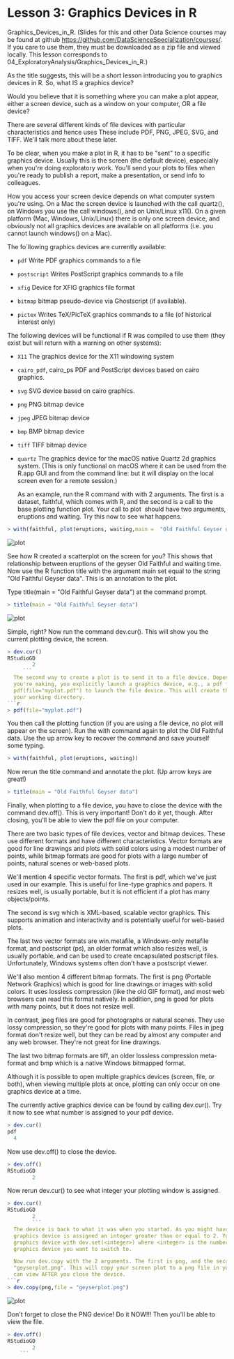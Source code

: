 Lesson 3: Graphics Devices in R 
================


  Graphics_Devices_in_R. (Slides for this and other Data Science courses may be found at github
  https://github.com/DataScienceSpecialization/courses/. If you care to use them, they must be
  downloaded as a zip file and viewed locally. This lesson corresponds to
  04_ExploratoryAnalysis/Graphics_Devices_in_R.)

  As the title suggests, this will be a short lesson introducing you to graphics devices in R. So,
  what IS a graphics device?

  Would you believe that it is something where you can make a plot appear, either a screen device,
  such as a window on your computer, OR a file device?

  There are several different kinds of file devices with particular characteristics and hence uses
  These include PDF, PNG, JPEG, SVG, and TIFF. We'll talk more about these later.

  To be clear, when you make a plot in R, it has to be "sent" to a specific graphics device.
  Usually this is the screen (the default device), especially when you're doing exploratory work.
  You'll send your plots to files when you're ready to publish a report, make a presentation, or
  send info to colleagues.

  How you access your screen device depends on what computer system you're using. On a Mac the
  screen device is launched with the call quartz(), on Windows you use the call windows(), and on
  Unix/Linux x11().  On a given platform (Mac, Windows, Unix/Linux) there is only one screen
  device, and obviously not all graphics devices are available on all platforms (i.e. you cannot
  launch windows() on a Mac).

The fo`llowing graphics devices are currently available:

* `pdf` Write PDF graphics commands to a file

* `postscript` Writes PostScript graphics commands to a file

* `xfig` Device for XFIG graphics file format

* `bitmap` bitmap pseudo-device via Ghostscript (if available).

* `pictex` Writes TeX/PicTeX graphics commands to a file (of historical interest only)

The following devices will be functional if R was compiled to use them (they exist but will return with a warning on other systems):

* `X11` The graphics device for the X11 windowing system

* `cairo_pdf`, cairo_ps PDF and PostScript devices based on cairo graphics.

* `svg` SVG device based on cairo graphics.

* `png` PNG bitmap device

* `jpeg` JPEG bitmap device

* `bmp` BMP bitmap device

* `tiff` TIFF bitmap device

* `quartz` The graphics device for the macOS native Quartz 2d graphics system. (This is only functional on macOS where it can be used from the R.app GUI and from the command line: but it will display on the local screen even for a remote session.)

  As an example, run the R command with with 2 arguments. The first is a dataset, faithful, which
  comes with R, and the second is a call to the base plotting function plot. Your call to plot
  should have two arguments, eruptions and waiting. Try this now to see what happens.

```r
> with(faithful, plot(eruptions, waiting,main =  "Old Faithful Geyser data"))
```

![plot](Rplot22.png)

  See how R created a scatterplot on the screen for you? This shows that relationship between
  eruptions of the geyser Old Faithful and waiting time. Now use the R function title with the
  argument main set equal to the string "Old Faithful Geyser data". This is an annotation to the
  plot.

  Type title(main = "Old Faithful Geyser data") at the command prompt.
```r
> title(main = "Old Faithful Geyser data")
```

![plot](Rplot23.png)

  Simple, right?  Now run the command dev.cur(). This will show you the current plotting device,
  the screen.
```r
> dev.cur()
RStudioGD 
        2
     ```   
  The second way to create a plot is to send it to a file device. Depending on the type of plot
  you're making, you explicitly launch a graphics device, e.g., a pdf file. Type the command
  pdf(file="myplot.pdf") to launch the file device. This will create the pdf file myplot.pdf in
  your working directory.
```r
> pdf(file="myplot.pdf")
```
  You then call the plotting function (if you are using a file device, no plot will appear on the
  screen). Run the with command again to plot the Old Faithful data. Use the up arrow key to
  recover the command and save yourself some typing.
```r
> with(faithful, plot(eruptions, waiting))
```
  Now rerun the title command and annotate the plot. (Up arrow keys are great!)
```r
> title(main = "Old Faithful Geyser data")
```
  Finally, when plotting to a file device, you have to close the device with the command dev.off().
  This is very important! Don't do it yet, though. After closing, you'll be able to view the pdf
  file on your computer.

  There are two basic types of file devices, vector and bitmap devices. These use different formats
  and have different characteristics. Vector formats are good for line drawings and plots with
  solid colors using a modest number of points, while bitmap formats are good for plots with a
  large number of points, natural scenes or web-based plots.

  We'll mention 4 specific vector formats. The first is pdf, which we've just used in our example.
  This is useful for line-type graphics and papers. It resizes well, is usually portable, but it is
  not efficient if a plot has many objects/points.

  The second is svg which is XML-based, scalable vector graphics. This supports animation and
  interactivity and is potentially useful for web-based plots.

  The last two vector formats are win.metafile, a Windows-only metafile format, and postscript
  (ps), an older format which also resizes well, is usually portable, and can be used to create
  encapsulated postscript files. Unfortunately, Windows systems often don’t have a postscript
  viewer.

  We'll also mention 4 different bitmap formats. The first is png (Portable Network Graphics) which
  is good for line drawings or images with solid colors. It uses lossless compression (like the old
  GIF format), and most web browsers can read this format natively. In addition, png is good for
  plots with many points, but it does not resize well.

  In contrast, jpeg files are good for photographs or natural scenes. They use lossy compression,
  so they're good for plots with many points. Files in jpeg format don't resize well, but they can
  be read by almost any computer and any web browser. They're not great for line drawings.

  The last two bitmap formats are tiff, an older lossless compression meta-format and bmp which is
  a native Windows bitmapped format.

  Although it is possible to open multiple graphics devices (screen, file, or both), when viewing
  multiple plots at once, plotting can only occur on one graphics device at a time.

  The currently active graphics device can be found by calling dev.cur(). Try it now to see what
  number is assigned to your pdf device.
```r
> dev.cur()
pdf 
  4 
  ```
  Now use dev.off() to close the device.
```r
> dev.off()
RStudioGD 
        2 
```
  Now rerun dev.cur() to see what integer your plotting window is assigned.
```r
> dev.cur()
RStudioGD 
        2 
        ```
  The device is back to what it was when you started. As you might have guessed, every open
  graphics device is assigned an integer greater than or equal to 2. You can change the active
  graphics device with dev.set(<integer>) where <integer> is the number associated with the
  graphics device you want to switch to.

  Now run dev.copy with the 2 arguments. The first is png, and the second is file set equal to
  "geyserplot.png". This will copy your screen plot to a png file in your working directory which you
  can view AFTER you close the device.
```r
> dev.copy(png,file = "geyserplot.png")
```
![plot](geyserplot.png)

  Don't forget to close the PNG device! Do it NOW!!! Then you'll be able to view the file.
```r
> dev.off()
RStudioGD 
        2 
    ```    

